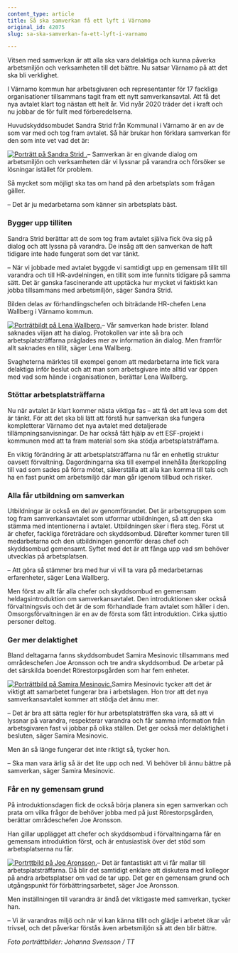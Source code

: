 ```yaml
---
content_type: article
title: Så ska samverkan få ett lyft i Värnamo
original_id: 42075
slug: sa-ska-samverkan-fa-ett-lyft-i-varnamo

---
```


Vitsen med samverkan är att alla ska vara delaktiga och kunna påverka arbetsmiljön och verksamheten till det bättre. Nu satsar Värnamo på att det ska bli verklighet.

I Värnamo kommun har arbetsgivaren och representanter för 17 fackliga organisationer tillsammans tagit fram ett nytt samverkansavtal. Att få det nya avtalet klart tog nästan ett helt år. Vid nyår 2020 träder det i kraft och nu jobbar de för fullt med förberedelserna.

Huvudskyddsombudet Sandra Strid från Kommunal i Värnamo är en av de som var med och tog fram avtalet. Så här brukar hon förklara samverkan för den som inte vet vad det är:

[![Porträtt på Sandra Strid .](https://www.suntarbetsliv.se/wp-content/uploads/2019/10/200x220-sandra-strid-foto-johanna-svensson-tt.jpg)](https://www.suntarbetsliv.se/wp-content/uploads/2019/10/200x220-sandra-strid-foto-johanna-svensson-tt.jpg)– Samverkan är en givande dialog om arbetsmiljön och verksamheten där vi lyssnar på varandra och försöker se lösningar istället för problem.

Så mycket som möjligt ska tas om hand på den arbetsplats som frågan gäller.

– Det är ju medarbetarna som känner sin arbetsplats bäst.

### Bygger upp tilliten

Sandra Strid berättar att de som tog fram avtalet själva fick öva sig på dialog och att lyssna på varandra. De insåg att den samverkan de haft tidigare inte hade fungerat som det var tänkt.

– När vi jobbade med avtalet byggde vi samtidigt upp en gemensam tillit till varandra och till HR-avdelningen, en tillit som inte funnits tidigare på samma sätt. Det är ganska fascinerande att upptäcka hur mycket vi faktiskt kan jobba tillsammans med arbetsmiljön, säger Sandra Strid.

Bilden delas av förhandlingschefen och biträdande HR-chefen Lena Wallberg i Värnamo kommun.

[![Porträtbildt på Lena Wallberg.](https://www.suntarbetsliv.se/wp-content/uploads/2019/10/200x220-lena-wallberg-foto-johanna-svensson-tt.jpg)](https://www.suntarbetsliv.se/wp-content/uploads/2019/10/200x220-lena-wallberg-foto-johanna-svensson-tt.jpg)– Vår samverkan hade brister. Ibland saknades viljan att ha dialog. Protokollen var inte så bra och arbetsplatsträffarna präglades mer av information än dialog. Men framför allt saknades en tillit, säger Lena Wallberg.

Svagheterna märktes till exempel genom att medarbetarna inte fick vara delaktiga inför beslut och att man som arbetsgivare inte alltid var öppen med vad som hände i organisationen, berättar Lena Wallberg.

### Stöttar arbetsplatsträffarna

Nu när avtalet är klart kommer nästa viktiga fas – att få det att leva som det är tänkt. För att det ska bli lätt att förstå hur samverkan ska fungera kompletterar Värnamo det nya avtalet med detaljerade tillämpningsanvisningar. De har också fått hjälp av ett ESF-projekt i kommunen med att ta fram material som ska stödja arbetsplatsträffarna.

En viktig förändring är att arbetsplatsträffarna nu får en enhetlig struktur oavsett förvaltning. Dagordningarna ska till exempel innehålla återkoppling till vad som sades på förra mötet, säkerställa att alla kan komma till tals och ha en fast punkt om arbetsmiljö där man går igenom tillbud och risker.

### Alla får utbildning om samverkan

Utbildningar är också en del av genomförandet. Det är arbetsgruppen som tog fram samverkansavtalet som utformar utbildningen, så att den ska stämma med intentionerna i avtalet. Utbildningen sker i flera steg. Först ut är chefer, fackliga företrädare och skyddsombud. Därefter kommer turen till medarbetarna och den utbildningen genomför deras chef och skyddsombud gemensamt. Syftet med det är att fånga upp vad sm behöver utvecklas på arbetsplatsen.

– Att göra så stämmer bra med hur vi vill ta vara på medarbetarnas erfarenheter, säger Lena Wallberg.

Men först av allt får alla chefer och skyddsombud en gemensam heldagsintroduktion om samverkansavtalet. Den introduktionen sker också förvaltningsvis och det är de som förhandlade fram avtalet som håller i den. Omsorgsförvaltningen är en av de första som fått introduktion. Cirka sjuttio personer deltog.

### Ger mer delaktighet

Bland deltagarna fanns skyddsombudet Samira Mesinovic tillsammans med områdeschefen Joe Aronsson och tre andra skyddsombud. De arbetar på det särskilda boendet Rörestorpsgården som har fem enheter.

[![Porträttbild på Samira Mesinovic.](https://www.suntarbetsliv.se/wp-content/uploads/2019/10/200x220-samira-mesinovic-foto-johanna-svensson-tt.jpg)](https://www.suntarbetsliv.se/wp-content/uploads/2019/10/200x220-samira-mesinovic-foto-johanna-svensson-tt.jpg)Samira Mesinovic tycker att det är viktigt att samarbetet fungerar bra i arbetslagen. Hon tror att det nya samverkansavtalet kommer att stödja det ännu mer.

– Det är bra att sätta regler för hur arbetsplatsträffen ska vara, så att vi lyssnar på varandra, respekterar varandra och får samma information från arbetsgivaren fast vi jobbar på olika ställen. Det ger också mer delaktighet i besluten, säger Samira Mesinovic.

Men än så länge fungerar det inte riktigt så, tycker hon.

– Ska man vara ärlig så är det lite upp och ned. Vi behöver bli ännu bättre på samverkan, säger Samira Mesinovic.

### Får en ny gemensam grund

På introduktionsdagen fick de också börja planera sin egen samverkan och prata om vilka frågor de behöver jobba med på just Rörestorpsgården, berättar områdeschefen Joe Aronsson.

Han gillar upplägget att chefer och skyddsombud i förvaltningarna får en gemensam introduktion först, och är entusiastisk över det stöd som arbetsplatserna nu får.

[![Portrttbild på Joe Aronsson.](https://www.suntarbetsliv.se/wp-content/uploads/2019/10/200x220-joe-aronsson-foto-johanna-svensson-tt.jpg)](https://www.suntarbetsliv.se/wp-content/uploads/2019/10/200x220-joe-aronsson-foto-johanna-svensson-tt.jpg)– Det är fantastiskt att vi får mallar till arbetsplatsträffarna. Då blir det samtidigt enklare att diskutera med kollegor på andra arbetsplatser om vad de tar upp. Det ger en gemensam grund och utgångspunkt för förbättringsarbetet, säger Joe Aronsson.

Men inställningen till varandra är ändå det viktigaste med samverkan, tycker han.

– Vi är varandras miljö och när vi kan känna tillit och glädje i arbetet ökar vår trivsel, och det påverkar förstås även arbetsmiljön så att den blir bättre.

_Foto porträttbilder: Johanna Svensson / TT_

